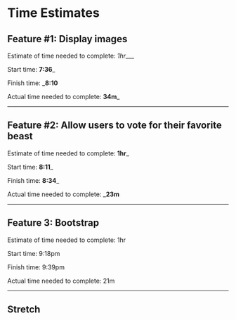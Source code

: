 # Time Estimates

## Feature #1: Display images

Estimate of time needed to complete: _1hr____

Start time: __7:36___

Finish time: ___8:10__

Actual time needed to complete: __34m___

---

## Feature #2: Allow users to vote for their favorite beast

Estimate of time needed to complete: __1hr___

Start time: __8:11___

Finish time: __8:34___

Actual time needed to complete: ___23m__

---

## Feature 3: Bootstrap

Estimate of time needed to complete: 1hr

Start time: 9:18pm

Finish time: 9:39pm

Actual time needed to complete: 21m

---

## Stretch
